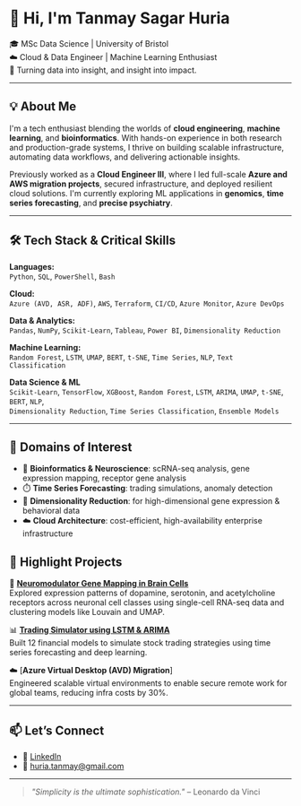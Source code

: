 # 👋 Hi, I'm Tanmay Sagar Huria

🎓 MSc Data Science | University of Bristol  
☁️ Cloud & Data Engineer | Machine Learning Enthusiast  
🚀 Turning data into insight, and insight into impact.

---
## 💡 About Me

I'm a tech enthusiast blending the worlds of **cloud engineering**, **machine learning**, and **bioinformatics**. With hands-on experience in both research and production-grade systems, I thrive on building scalable infrastructure, automating data workflows, and delivering actionable insights.

Previously worked as a **Cloud Engineer III**, where I led full-scale **Azure and AWS migration projects**, secured infrastructure, and deployed resilient cloud solutions. I'm currently exploring ML applications in **genomics**, **time series forecasting**, and **precise psychiatry**.

---

## 🛠️ Tech Stack & Critical Skills

**Languages:**  
`Python`, `SQL`, `PowerShell`, `Bash`

**Cloud:**  
`Azure (AVD, ASR, ADF)`, `AWS`, `Terraform`, `CI/CD`, `Azure Monitor`, `Azure DevOps`

**Data & Analytics:**  
`Pandas`, `NumPy`, `Scikit-Learn`, `Tableau`, `Power BI`, `Dimensionality Reduction`

**Machine Learning:**  
`Random Forest`, `LSTM`, `UMAP`, `BERT`, `t-SNE`, `Time Series`, `NLP`, `Text Classification`

**Data Science & ML**  
`Scikit-Learn`, `TensorFlow`, `XGBoost`, `Random Forest`, `LSTM`, `ARIMA`, `UMAP`, `t-SNE`, `BERT`, `NLP`,  
`Dimensionality Reduction`, `Time Series Classification`, `Ensemble Models`

---
## 🧪 Domains of Interest

- 🧬 **Bioinformatics & Neuroscience**: scRNA-seq analysis, gene expression mapping, receptor gene analysis  
- ⏱️ **Time Series Forecasting**: trading simulations, anomaly detection  
- 🧠 **Dimensionality Reduction**: for high-dimensional gene expression & behavioral data  
- ☁️ **Cloud Architecture**: cost-efficient, high-availability enterprise infrastructure

## 📂 Highlight Projects

🧬 [**Neuromodulator Gene Mapping in Brain Cells**](https://github.com/tshhuria/MappingNeuromodulatorGeneReceptors)  
Explored expression patterns of dopamine, serotonin, and acetylcholine receptors across neuronal cell classes using single-cell RNA-seq data and clustering models like Louvain and UMAP.

📊 [**Trading Simulator using LSTM & ARIMA**](https://github.com/UoB-DSMP-2023-24/dsmp-2024-group15)  
Built 12 financial models to simulate stock trading strategies using time series forecasting and deep learning.

☁️ [**Azure Virtual Desktop (AVD) Migration**]  
Engineered scalable virtual environments to enable secure remote work for global teams, reducing infra costs by 30%.

---

## 📫 Let’s Connect

- 💼 [LinkedIn](https://www.linkedin.com/in/tanmayhuria)
- 📧 huria.tanmay@gmail.com

---

> _"Simplicity is the ultimate sophistication."_ – Leonardo da Vinci
